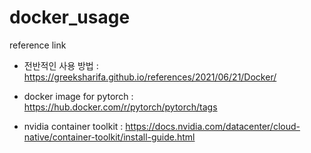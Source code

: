 # docker_usage

reference link
  - 전반적인 사용 방법
    : https://greeksharifa.github.io/references/2021/06/21/Docker/
  
  - docker image for pytorch
    : https://hub.docker.com/r/pytorch/pytorch/tags
    
  - nvidia container toolkit
    : https://docs.nvidia.com/datacenter/cloud-native/container-toolkit/install-guide.html
